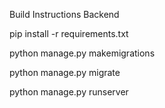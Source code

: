 Build Instructions
Backend

  pip install -r requirements.txt
  
  python manage.py makemigrations
  
  python manage.py migrate
  
  python manage.py runserver
